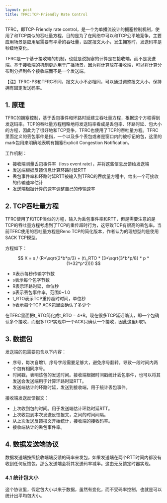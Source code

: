 ```yaml
---
layout: post
title: TFRC:TCP-Friendly Rate Control
---
```


TFRC，即TCP-Friendly rate control，是一个为单播流设计的拥塞控制机制，使用了和TCP类似的吞吐量方程，目的是为了在网络中可以和TCP公平地竞争。主要应用场景是应用层需要有平滑的吞吐量，固定报文大小，发生拥塞时，发送码率是秒级地变化。

TFRC是一个基于接收端的机制，也就是说拥塞的计算是在接收端，而不是发送端。基于接收端的机制更适用于广播场景，因为将计算放在接收端，可以将计算分布到分担到各个接收端而不是一个发送端。

【注】TFRC-PS和TFRC不同，报文大小不必相同，可以通过调整报文大小，保持拥有固定发送码率。

## 1. 原理
TFRC的拥塞控制，基于丢包事件和环路时延建立吞吐量方程，根据这个方程得到发送码率。TCP的吞吐量方程粗略地将发送码率看成是丢包率、环路时延、包大小的方程，因此为了很好地和TCP竞争，TFRC也使用了TCP的吞吐量方程。TFRC里面定义的丢包事件是指，一个以及多个丢包或者是窗口内的被标记的包，这里的mark包用来明确地表明有拥塞Explicit Congestion Notification。

工作机制：

* 接收端测量丢包事件率（loss event rate），并将这些信息反馈给发送端
* 发送端根据反馈信息计算环路时延RTT
* 丢包事件率和环路时延RTT被输入到TFRC的吞度量方程中，给出一个可接收的传输速率估计
* 发送端根据计算的速率调整自己的传输速率

## 2. TCP吞吐量方程
TFRC使用了和TCP类似的方程，输入为丢包事件率和RTT，但是需要注意的是TCP的吞吐量方程考虑到了TCP的重传超时行为，这导致TCP有很高的丢包率。当前TFRC使用的吞吐量方程是Reno TCP的简化版本，作者认为的理想型的是使用SACK TCP模型。

方程如下：

$$
X = s / (R*\sqrt{2*b*p/3} + (t\_RTO * (3*\sqrt{3*b*p/8} * p * (1+32*p^2))))
$$

* X表示每秒传输字节数
* s表示每个包字节数
* R表示环路时延，单位秒
* p表示丢包事件率，范围0~1.0
* t_RTO表示TCP重传超时时间，单位秒
* b表示每个TCP ACK包里面确认了多少个

在TFRC里面把t_RTO简化成t_RTO = 4*R。现在很多TCP延迟确认，即一个包确认多个接收，而很多TCP实现中一个ACK只确认一个接收，因此这里b取1。


## 3. 数据包
发送端的包需要包含以下内容：

* 序号，每次自增1，序号字段需要足够大，避免序号翻转，导致一段时间内两个包有相同序号。
* 时间戳，表明该包的发送时间。接收端根据时间戳统计丢包事件，也可以将其发送会发送端用于计算环路时延RTT。
* 发送端估计的环路时延，发送到接收端，用于统计丢包事件。

接收端发送反馈报文：

* 上次收到包的时间。用于发送端估计环路时延RTT。
* 上次收包到本次发送反馈报文，之间的时间间隔。
* 从上次发送反馈报文开始统计，接收端的接收码率。
* 接收端估计的丢包事件率。

## 4. 数据发送端协议
数据发送端按照接收端端反馈的码率来发包，如果发送端在两个RTT时间内都没有收到任何反馈包，那么发送端会将其发送码率减半。这由无反馈定时器实现。

### 4.1 统计包大小
这个协议里，假定包大小以来于数据，虽然有变化，而不受码率控制，也就是可以统计出平均包大小。

